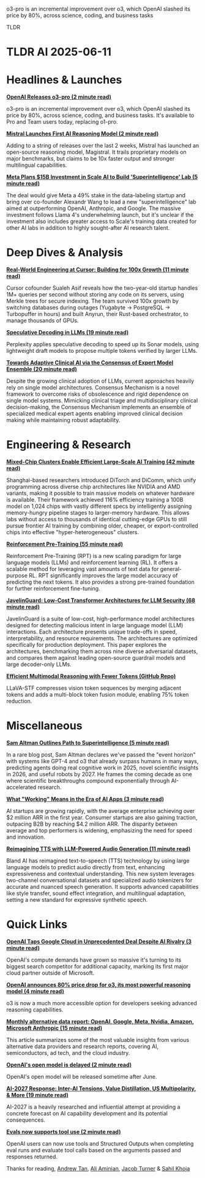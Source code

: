 o3-pro is an incremental improvement over o3, which OpenAI slashed its price by 80%, across science, coding, and business tasks

TLDR

# **TLDR AI 2025-06-11**

# **Headlines & Launches**

[**OpenAI Releases o3-pro (2 minute read)**](https://techcrunch.com/2025/06/10/openai-releases-o3-pro-a-souped-up-version-of-its-o3-ai-reasoning-model/)

o3-pro is an incremental improvement over o3, which OpenAI slashed its price by 80%, across science, coding, and business tasks. It's available to Pro and Team users today, replacing o1-pro.

[**Mistral Launches First AI Reasoning Model (2 minute read)**](https://mistral.ai/news/magistral)

Adding to a string of releases over the last 2 weeks, Mistral has launched an open-source reasoning model, Magistral. It trails proprietary models on major benchmarks, but claims to be 10x faster output and stronger multilingual capabilities.

[**Meta Plans $15B Investment in Scale AI to Build 'Superintelligence' Lab (5 minute read)**](https://www.cnbc.com/2025/06/10/zuckerberg-makes-metas-biggest-bet-on-ai-14-billion-scale-ai-deal.html)

The deal would give Meta a 49% stake in the data-labeling startup and bring over co-founder Alexandr Wang to lead a new "superintelligence" lab aimed at outperforming OpenAI, Anthropic, and Google. The massive investment follows Llama 4's underwhelming launch, but it's unclear if the investment also includes greater access to Scale's training data created for other AI labs in addition to highly sought-after AI research talent.

# **Deep Dives & Analysis**

[**Real-World Engineering at Cursor: Building for 100x Growth (11 minute read)**](https://newsletter.pragmaticengineer.com/p/cursor)

Cursor cofounder Sualeh Asif reveals how the two-year-old startup handles 1M+ queries per second without storing any code on its servers, using Merkle trees for secure indexing. The team survived 100x growth by switching databases during outages (Yugabyte → PostgreSQL → Turbopuffer in hours) and built Anyrun, their Rust-based orchestrator, to manage thousands of GPUs.

[**Speculative Decoding in LLMs (19 minute read)**](https://links.tldrnewsletter.com/DOW4tN)

Perplexity applies speculative decoding to speed up its Sonar models, using lightweight draft models to propose multiple tokens verified by larger LLMs.

[**Towards Adaptive Clinical AI via the Consensus of Expert Model Ensemble (20 minute read)**](https://arxiv.org/abs/2505.23075)

Despite the growing clinical adoption of LLMs, current approaches heavily rely on single model architectures. Consensus Mechanism is a novel framework to overcome risks of obsolescence and rigid dependence on single model systems. Mimicking clinical triage and multidisciplinary clinical decision-making, the Consensus Mechanism implements an ensemble of specialized medical expert agents enabling improved clinical decision making while maintaining robust adaptability.

# **Engineering & Research**

[**Mixed-Chip Clusters Enable Efficient Large-Scale AI Training (42 minute read)**](https://arxiv.org/abs/2505.17548)

Shanghai-based researchers introduced DiTorch and DiComm, which unify programming across diverse chip architectures like NVIDIA and AMD variants, making it possible to train massive models on whatever hardware is available. Their framework achieved 116% efficiency training a 100B model on 1,024 chips with vastly different specs by intelligently assigning memory-hungry pipeline stages to larger-memory hardware. This allows labs without access to thousands of identical cutting-edge GPUs to still pursue frontier AI training by combining older, cheaper, or export-controlled chips into effective "hyper-heterogeneous" clusters.

[**Reinforcement Pre-Training (55 minute read)**](https://arxiv.org/abs/2506.08007)

Reinforcement Pre-Training (RPT) is a new scaling paradigm for large language models (LLMs) and reinforcement learning (RL). It offers a scalable method for leveraging vast amounts of text data for general-purpose RL. RPT significantly improves the large model accuracy of predicting the next tokens. It also provides a strong pre-trained foundation for further reinforcement fine-tuning.

[**JavelinGuard: Low-Cost Transformer Architectures for LLM Security (68 minute read)**](https://www.arxiv.org/abs/2506.07330)

JavelinGuard is a suite of low-cost, high-performance model architectures designed for detecting malicious intent in large language model (LLM) interactions. Each architecture presents unique trade-offs in speed, interpretability, and resource requirements. The architectures are optimized specifically for production deployment. This paper explores the architectures, benchmarking them across nine diverse adversarial datasets, and compares them against leading open-source guardrail models and large decoder-only LLMs.

[**Efficient Multimodal Reasoning with Fewer Tokens (GitHub Repo)**](https://github.com/visresearch/LLaVA-STF/tree/main)

LLaVA-STF compresses vision token sequences by merging adjacent tokens and adds a multi-block token fusion module, enabling 75% token reduction.

# **Miscellaneous**

[**Sam Altman Outlines Path to Superintelligence (5 minute read)**](https://blog.samaltman.com/the-gentle-singularity)

In a rare blog post, Sam Altman declares we've passed the "event horizon" with systems like GPT-4 and o3 that already surpass humans in many ways, predicting agents doing real cognitive work in 2025, novel scientific insights in 2026, and useful robots by 2027. He frames the coming decade as one where scientific breakthroughs compound exponentially through AI-accelerated research.

[**What "Working" Means in the Era of AI Apps (3 minute read)**](https://a16z.com/revenue-benchmarks-ai-apps/)

AI startups are growing rapidly, with the average enterprise achieving over $2 million ARR in the first year. Consumer startups are also gaining traction, outpacing B2B by reaching $4.2 million ARR. The disparity between average and top performers is widening, emphasizing the need for speed and innovation.

[**Reimagining TTS with LLM-Powered Audio Generation (11 minute read)**](https://www.bland.ai/blogs/new-tts-announcement)

Bland AI has reimagined text-to-speech (TTS) technology by using large language models to predict audio directly from text, enhancing expressiveness and contextual understanding. This new system leverages two-channel conversational datasets and specialized audio tokenizers for accurate and nuanced speech generation. It supports advanced capabilities like style transfer, sound effect integration, and multilingual adaptation, setting a new standard for expressive synthetic speech.

# **Quick Links**

[**OpenAI Taps Google Cloud in Unprecedented Deal Despite AI Rivalry (3 minute read)**](https://links.tldrnewsletter.com/qcvzW7)

OpenAI's compute demands have grown so massive it's turning to its biggest search competitor for additional capacity, marking its first major cloud partner outside of Microsoft.

[**OpenAI announces 80% price drop for o3, its most powerful reasoning model (4 minute read)**](https://links.tldrnewsletter.com/s1mlmw)

o3 is now a much more accessible option for developers seeking advanced reasoning capabilities.

[**Monthly alternative data report: OpenAI, Google, Meta, Nvidia, Amazon, Microsoft Anthropic (15 minute read)**](https://www.uncoveralpha.com/p/monthly-alternative-data-report-openai)

This article summarizes some of the most valuable insights from various alternative data providers and research reports, covering AI, semiconductors, ad tech, and the cloud industry.

[**OpenAI's open model is delayed (2 minute read)**](https://techcrunch.com/2025/06/10/openais-open-model-is-delayed/)

OpenAI's open model will be released sometime after June.

[**AI-2027 Response: Inter-AI Tensions, Value Distillation, US Multipolarity, & More (19 minute read)**](https://links.tldrnewsletter.com/4zCEMW)

AI-2027 is a heavily researched and influential attempt at providing a concrete forecast on AI capability development and its potential consequences.

[**Evals now supports tool use (2 minute read)**](https://threadreaderapp.com/thread/1932169029147557924.html)

OpenAI users can now use tools and Structured Outputs when completing eval runs and evaluate tool calls based on the arguments passed and responses returned.

Thanks for reading,
[Andrew Tan](https://twitter.com/andrewztan), [Ali Aminian](https://www.linkedin.com/in/aliiaminian/), [Jacob Turner](https://www.linkedin.com/in/jacob-turner-7521a8198/) & [Sahil Khoja](https://www.linkedin.com/in/sahilkhoja/)